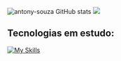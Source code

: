 ![antony-souza GitHub stats](https://github-readme-stats.vercel.app/api?username=antony-souza&show_icons=true&theme=tokyonight&locale=pt-br)
![](http://github-profile-summary-cards.vercel.app/api/cards/repos-per-language?username=antony-souza&theme=tokyonight) 
        
## Tecnologias em estudo:
[![My Skills](https://skillicons.dev/icons?i=docker,nodejs,express,c,js,ts,mongodb,bash,linux,html,css,angular,git,vscode,vim)](https://skillicons.dev)      

  
